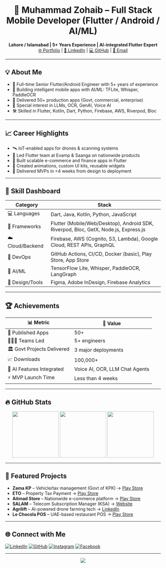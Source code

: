 <h1 align="center">🚀 Muhammad Zohaib – Full Stack Mobile Developer (Flutter / Android / AI/ML)</h1>

<p align="center">
  <b>Lahore / Islamabad | 5+ Years Experience | AI-integrated Flutter Expert</b><br>
  <a href="https://zohaib1313.github.io/vcard-personal-portfolio/">🌐 Portfolio</a> |
  <a href="https://www.linkedin.com/in/zohaib1313/">🔗 LinkedIn</a> |
  <a href="https://github.com/zohaib1313">💻 GitHub</a> |
  <a href="mailto:mianzohaibiftikhar@gmail.com">📧 Email</a>
</p>

---

## 💡 About Me

- 🎯 Full-time Senior Flutter/Android Engineer with 5+ years of experience  
- 🤖 Building intelligent mobile apps with AI/ML: TFLite, Whisper, PaddleOCR  
- 📱 Delivered 50+ production apps (Govt, commercial, enterprise)  
- 🧠 Special interest in LLMs, OCR, GenAI, Voice AI  
- 🛠️ Skilled in Flutter, Kotlin, Dart, Python, Firebase, AWS, Riverpod, Bloc  

---

## 📈 Career Highlights

- 🛰️ IoT-enabled apps for drones & scanning systems  
- 🏢 Led Flutter team at Evamp & Saanga on nationwide products  
- 🛒 Built scalable e-commerce and finance apps in Flutter  
- 🧩 Created animations, custom UI kits, reusable widgets  
- 🤝 Delivered MVPs in <4 weeks from design to deployment  

---

## 🧠 Skill Dashboard

| Category         | Stack                                                                                                                                         |
|------------------|-----------------------------------------------------------------------------------------------------------------------------------------------|
| 💻 Languages      | Dart, Java, Kotlin, Python, JavaScript                                                                                                       |
| 🚀 Frameworks     | Flutter (Mobile/Web/Desktop), Android SDK, Riverpod, Bloc, GetX, Node.js, Express.js                                                        |
| ☁️ Cloud/Backend  | Firebase, AWS (Cognito, S3, Lambda), Google Cloud, REST APIs, GraphQL                                                                        |
| 🔐 DevOps         | GitHub Actions, CI/CD, Docker (basic), Play Store, App Store                                                                                 |
| 🧠 AI/ML          | TensorFlow Lite, Whisper, PaddleOCR, LangGraph                                                                                               |
| 🎨 Design/Tools   | Figma, Adobe InDesign, Firebase Analytics                                                                                                    |

---

## 🏆 Achievements

| 📊 Metric                       | 💯 Value                          |
|--------------------------------|-----------------------------------|
| 📱 Published Apps              | 50+                               |
| 🧑‍🤝‍🧑 Teams Led                | 5+ engineers                      |
| 🏛️ Govt Projects Delivered     | 3 major deployments               |
| 📈 Downloads                   | 100,000+                          |
| 🧠 AI Features Integrated      | Voice AI, OCR, LLM Chat Agents    |
| ⚡ MVP Launch Time             | Less than 4 weeks                 |

---

## 🔥 GitHub Stats

<p align="center">
  <img src="https://github-readme-stats.vercel.app/api?username=zohaib1313&theme=radical&show_icons=true" height="150"/>
  <img src="https://github-readme-streak-stats.herokuapp.com/?user=zohaib1313&theme=radical" height="150"/>
  <img src="https://github-readme-stats.vercel.app/api/top-langs/?username=zohaib1313&theme=radical&layout=compact" height="150"/>
</p>

---

## 🚀 Featured Projects

- **Zama KP** – Vehicle/tax management (Govt of KPK) → [Play Store](https://apkcombo.com/zama-kp/com.kpexcisetaxation.zamakp/)
- **ETO** – Property Tax Payment → [Play Store](https://play.google.com/store/apps/details?id=com.vehicleinspectionapp.kp&hl=en)
- **Aitmad Store** – Nationwide e-commerce platform → [Play Store](https://play.google.com/store/apps/details?id=com.aitmadonlinestore.app)
- **SALAM** – Telecom Subscription Manager (KSA) → [Website](https://salam.sa/)
- **Agrilift** – AI-powered drone farming tech → [LinkedIn](https://www.linkedin.com/company/agrilift)
- **Le Chocola POS** – UAE-based restaurant POS → [Play Store](https://play.google.com/store/apps/details?id=lechocola.android.app)

---

## 🌐 Connect with Me

[![LinkedIn](https://img.shields.io/badge/LinkedIn-%230077B5.svg?logo=linkedin&logoColor=white)](https://linkedin.com/in/zohaib1313)
[![GitHub](https://img.shields.io/badge/GitHub-%23121011.svg?logo=github&logoColor=white)](https://github.com/zohaib1313)
[![Instagram](https://img.shields.io/badge/Instagram-%23E4405F.svg?logo=Instagram&logoColor=white)](https://instagram.com/zohaib.778)
[![Facebook](https://img.shields.io/badge/Facebook-%231877F2.svg?logo=Facebook&logoColor=white)](https://facebook.com/zohaib.256)

---

<p align="center">
  <img src="https://visitcount.itsvg.in/api?id=zohaib1313&icon=6&color=12" />
</p>
